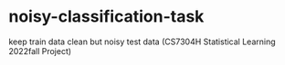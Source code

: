 # noisy-classification-task
keep train data clean but noisy test data (CS7304H Statistical Learning 2022fall Project)
